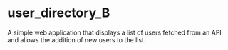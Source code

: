 # user_directory_B
 A simple web application that displays a list of users fetched from an API and allows the addition of new users to the list.
